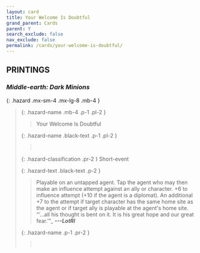 ```yaml
---
layout: card
title: Your Welcome Is Doubtful
grand_parent: Cards
parent: Y
search_exclude: false
nav_exclude: false
permalink: /cards/your-welcome-is-doubtful/
---
```


## PRINTINGS


### _Middle-earth: Dark Minions_

{: .hazard .mx-sm-4 .mx-lg-8 .mb-4 }
> {: .hazard-name .mb-4 .p-1 .pl-2 }
> > <div class="hazard-mp"></div>
> > <div class="card-name">Your Welcome Is Doubtful</div>
>
> {: .hazard-name .black-text .p-1 .pl-2 }
> > &nbsp;
>
> {: .hazard-classification .pr-2 }
> Short-event
>
> {: .hazard-text .black-text .p-2 }
> > Playable on an untapped agent. Tap the agent who may then make an influence attempt against an ally or character. +6 to influence attempt (+10 if the agent is a diplomat). An additional +7 to the attempt if target character has the same home site as the agent or if target ally is playable at the agent's home site.   “‘...all his thought is bent on it. It is his great hope and our great fear.’”_ ***---&#65279;LotRI*** 
>
> {: .hazard-name .p-1 .pr-2 }
> > <div class="card-shield"></div>
> > <div class="card-corruption">&nbsp;</div>
